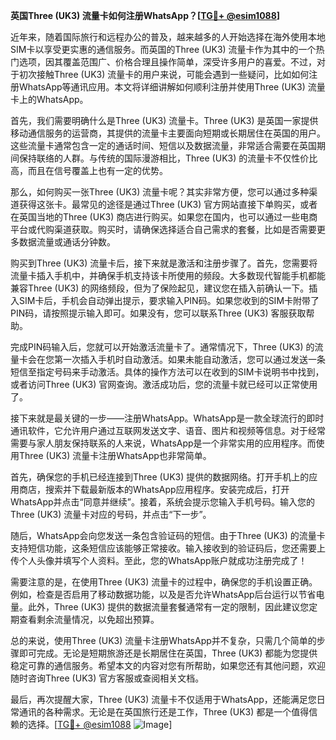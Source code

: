 **英国Three (UK3) 流量卡如何注册WhatsApp？[[TG💪+ @esim1088](https://t.me/s/esim1088)]**

近年来，随着国际旅行和远程办公的普及，越来越多的人开始选择在海外使用本地SIM卡以享受更实惠的通信服务。而英国的Three (UK3) 流量卡作为其中的一个热门选项，因其覆盖范围广、价格合理且操作简单，深受许多用户的喜爱。不过，对于初次接触Three (UK3) 流量卡的用户来说，可能会遇到一些疑问，比如如何注册WhatsApp等通讯应用。本文将详细讲解如何顺利注册并使用Three (UK3) 流量卡上的WhatsApp。

首先，我们需要明确什么是Three (UK3) 流量卡。Three (UK3) 是英国一家提供移动通信服务的运营商，其提供的流量卡主要面向短期或长期居住在英国的用户。这些流量卡通常包含一定的通话时间、短信以及数据流量，非常适合需要在英国期间保持联络的人群。与传统的国际漫游相比，Three (UK3) 的流量卡不仅性价比高，而且在信号覆盖上也有一定的优势。

那么，如何购买一张Three (UK3) 流量卡呢？其实非常方便，您可以通过多种渠道获得这张卡。最常见的途径是通过Three (UK3) 官方网站直接下单购买，或者在英国当地的Three (UK3) 商店进行购买。如果您在国内，也可以通过一些电商平台或代购渠道获取。购买时，请确保选择适合自己需求的套餐，比如是否需要更多数据流量或通话分钟数。

购买到Three (UK3) 流量卡后，接下来就是激活和注册步骤了。首先，您需要将流量卡插入手机中，并确保手机支持该卡所使用的频段。大多数现代智能手机都能兼容Three (UK3) 的网络频段，但为了保险起见，建议您在插入前确认一下。插入SIM卡后，手机会自动弹出提示，要求输入PIN码。如果您收到的SIM卡附带了PIN码，请按照提示输入即可。如果没有，您可以联系Three (UK3) 客服获取帮助。

完成PIN码输入后，您就可以开始激活流量卡了。通常情况下，Three (UK3) 的流量卡会在您第一次插入手机时自动激活。如果未能自动激活，您可以通过发送一条短信至指定号码来手动激活。具体的操作方法可以在收到的SIM卡说明书中找到，或者访问Three (UK3) 官网查询。激活成功后，您的流量卡就已经可以正常使用了。

接下来就是最关键的一步——注册WhatsApp。WhatsApp是一款全球流行的即时通讯软件，它允许用户通过互联网发送文字、语音、图片和视频等信息。对于经常需要与家人朋友保持联系的人来说，WhatsApp是一个非常实用的应用程序。而使用Three (UK3) 流量卡注册WhatsApp也非常简单。

首先，确保您的手机已经连接到Three (UK3) 提供的数据网络。打开手机上的应用商店，搜索并下载最新版本的WhatsApp应用程序。安装完成后，打开WhatsApp并点击“同意并继续”。接着，系统会提示您输入手机号码。输入您的Three (UK3) 流量卡对应的号码，并点击“下一步”。

随后，WhatsApp会向您发送一条包含验证码的短信。由于Three (UK3) 的流量卡支持短信功能，这条短信应该能够正常接收。输入接收到的验证码后，您还需要上传个人头像并填写个人资料。至此，您的WhatsApp账户就成功注册完成了！

需要注意的是，在使用Three (UK3) 流量卡的过程中，确保您的手机设置正确。例如，检查是否启用了移动数据功能，以及是否允许WhatsApp后台运行以节省电量。此外，Three (UK3) 提供的数据流量套餐通常有一定的限制，因此建议您定期查看剩余流量情况，以免超出预算。

总的来说，使用Three (UK3) 流量卡注册WhatsApp并不复杂，只需几个简单的步骤即可完成。无论是短期旅游还是长期居住在英国，Three (UK3) 都能为您提供稳定可靠的通信服务。希望本文的内容对您有所帮助，如果您还有其他问题，欢迎随时咨询Three (UK3) 官方客服或查阅相关文档。

最后，再次提醒大家，Three (UK3) 流量卡不仅适用于WhatsApp，还能满足您日常通讯的各种需求。无论是在英国旅行还是工作，Three (UK3) 都是一个值得信赖的选择。[[TG💪+ @esim1088](https://t.me/s/esim1088) ![Image](https://i.postimg.cc/4NQfJmqS/Snipaste-2025-05-13-00-14-12.png)]